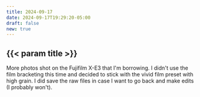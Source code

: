 ```yaml
---
title: 2024-09-17
date: 2024-09-17T19:29:20-05:00
draft: false
new: true
---
```


## {{< param title >}}

More photos shot on the Fujifilm X-E3 that I'm borrowing. I didn't use the film bracketing this time and decided to stick with the vivid film preset with high grain.
I did save the raw files in case I want to go back and make edits (I probably won't).
